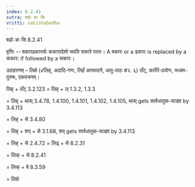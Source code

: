 ```yaml
---
index: 8.2.41
sutra: षढोः कः सि
vritti: satishabodha
---
```



 षढोः कः सि 8.2.41 

वृत्तिः -- षकारढकारयोः ककारादेशो भवति सकारे परतः। A षकारः or a ढकारः is replaced by a ककार: if followed by a सकारः। 


उदाहरणम् – लिक्षे (√लिह्, अदादि-गणः, लिहँ आस्वादने, धातु-पाठः #२. ६) लँट्, कर्तरि-प्रयोगः, मध्यम-पुरुषः, एकवचनम्। 


लिह् + लँट् 3.2.123 = लिह् + ल् 1.3.2, 1.3.3 

= लिह् + थास् 3.4.78, 1.4.100, 1.4.101, 1.4.102, 1.4.105, थास् gets सार्वधातुक-सञ्ज्ञा by 3.4.113 

= लिह् + से 3.4.80 

= लिह् + शप् + से 3.1.68, शप् gets सार्वधातुक-सञ्ज्ञा by 3.4.113 

= लिह् + से 2.4.72 = लिढ् + से 8.2.31 

= लिक् + से 8.2.41 

= लिक् + षे 8.3.59 

= लिक्षे 


